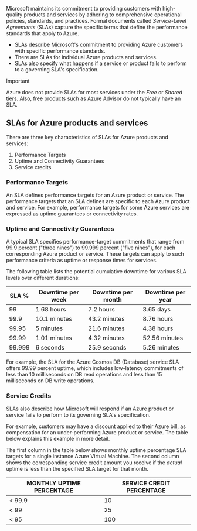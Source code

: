 Microsoft maintains its commitment to providing customers with high-quality products and services by adhering to comprehensive operational policies, standards, and practices. Formal documents called *Service-Level Agreements* (SLAs) capture the specific terms that define the performance standards that apply to Azure.

- SLAs describe Microsoft's commitment to providing Azure customers with specific performance standards.
- There are SLAs for individual Azure products and services.
- SLAs also specify what happens if a service or product fails to perform to a governing SLA's specification.

> [!IMPORTANT]
> Azure does not provide SLAs for most services under the *Free* or *Shared* tiers. Also, free products such as Azure Advisor do not typically have an SLA.

## SLAs for Azure products and services

There are three key characteristics of SLAs for Azure products and services:

1. Performance Targets
1. Uptime and Connectivity Guarantees
1. Service credits

### Performance Targets
An SLA defines performance targets for an Azure product or service. The performance targets that an SLA defines are specific to each Azure product and service. For example, performance targets for some Azure services are expressed as uptime guarantees or connectivity rates.

### Uptime and Connectivity Guarantees
A typical SLA specifies performance-target commitments that range from 99.9 percent ("three nines") to 99.999 percent ("five nines"), for each corresponding Azure product or service. These targets can apply to such performance criteria as uptime or response times for services.

The following table lists the potential cumulative downtime for various SLA levels over different durations:

| SLA % | Downtime per week | Downtime per month | Downtime per year |
| --- | --- | --- | --- |
| 99 |1.68 hours |7.2 hours |3.65 days |
| 99.9 |10.1 minutes |43.2 minutes |8.76 hours |
| 99.95 |5 minutes |21.6 minutes |4.38 hours |
| 99.99 |1.01 minutes |4.32 minutes |52.56 minutes |
| 99.999 |6 seconds |25.9 seconds |5.26 minutes |

For example, the SLA for the Azure Cosmos DB (Database) service SLA offers 99.99 percent uptime, which includes low-latency commitments of less than 10 milliseconds on DB read operations and less than 15 milliseconds on DB write operations.

### Service Credits
SLAs also describe how Microsoft will respond if an Azure product or service fails to perform to its governing SLA's specification.

For example, customers may have a discount applied to their Azure bill, as compensation for an under-performing Azure product or service. The table below explains this example in more detail.

The first column in the table below shows monthly uptime percentage SLA targets for a single instance Azure Virtual Machine. The second column shows the corresponding service credit amount you receive if the *actual* uptime is less than the specified SLA target for that month.

| MONTHLY UPTIME PERCENTAGE | SERVICE CREDIT PERCENTAGE|
| --- | --- |
| < 99.9 |10 |
| < 99 |25 |
| < 95 |100 |